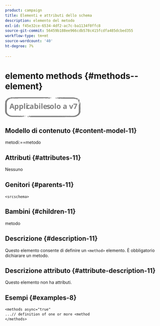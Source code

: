 ```yaml
---
product: campaign
title: Elementi e attributi dello schema
description: elemento del metodo
exl-id: f45e32ce-6534-4df2-ac7c-ba1134f0ffc8
source-git-commit: 56459b188ee966cdb578c415fcdfa485dcbed355
workflow-type: tm+mt
source-wordcount: '40'
ht-degree: 7%

---
```


# elemento methods {#methods--element}

![](../../../assets/v7-only.svg)

## Modello di contenuto {#content-model-11}

metodi:==metodo

## Attributi {#attributes-11}

Nessuno

## Genitori {#parents-11}

`<srcschema>`

## Bambini {#children-11}

metodo

## Descrizione {#description-11}

Questo elemento consente di definire un `<method>`  elemento. È obbligatorio dichiarare un metodo.

## Descrizione attributo {#attribute-description-11}

Questo elemento non ha attributi.

## Esempi {#examples-8}

```
<methods async="true"
...// definition of one or more <method
</methods>
```
